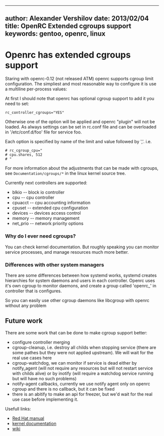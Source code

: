 ----
author: Alexander Vershilov
date: 2013/02/04
title: OpenRC Extended cgroups support
keywords: gentoo, openrc, linux
----

# Openrc has extended cgroups support

Staring with openrc-0.12 (not released ATM) openrc supports cgroup
limit configuration. The simpliest and most reasonable way to configure it
is use a multiline per-process values:

At first I should note that openrc has optional cgroup support to 
add it you need to set:

```
rc_controller_cgroups="YES"
```

Otherwise one of the option will be applied and openrc "plugin" will not
be loaded. As always settings can be set in rc.conf file and can be 
overloaded in '/etc/conf.d/foo' file for service foo.

Each option is specified by name of the limit and value followed by ','.
i.e.

```
# rc_cgroup_cpu="
# cpu.shares, 512
# "
```

For more information about the adjustments that can be made with
cgroups, see `Documentation/cgroups/*` in the linux kernel source tree.

Currently next controllers are supported:

  * blkio -- block io controller
  * cpu   -- cpu controller
  * cpuacct -- cpu accounting information
  * cpuset  -- extended cpu configuration
  * devices -- devices access control
  * memory  -- memory management
  * net_prio -- network priority options


### Why do I ever need cgroups?

You can check kernel documentation. But roughly speaking you can monitor
service processes, and manage resources much more better.

### Differences with other system managers

There are some differences between how systemd works, systemd creates hierarchies
for system daemons and users in each controller. Openrc uses it's own cgroup
to monitor daemons, and create a group called 'openrc_<servicename>' in controller
that is configures. 

So you can easily use other cgroup daemons like libcgroup with openrc without any
problem

## Future work

There are some work that can be done to make cgroup support better:

  * configure controller merging
  * cgroup-cleanup, i.e. destroy all childs when stopping service (there are some
      pathes but they were not applied upstream). We will wait for the real use
      cases here
  * cgroup-watchdog, we can monitor if service is dead either by notify_agent 
    (will not require any resources but will not restart service with childs alive)
    or by inotify (will require a watchdog service running but will have no such
    problems)
  * notify-agent callbacks, currently we use notify agent only on openrc cgroup
    and there is no callback, but it can be fixed
  * there is an abitify to make an api for freezer, but we'd wait for the real
    use case before implementing it.

Usefull links:

  * [Red Hat manual](https://access.redhat.com/knowledge/docs/en-US/Red_Hat_Enterprise_Linux/6/html/Resource_Management_Guide/ch01.htmlhttps://access.redhat.com/knowledge/docs/en-US/Red_Hat_Enterprise_Linux/6/html/Resource_Management_Guide/ch01.html)
  * [kernel documentation](http://www.kernel.org/doc/Documentation/cgroups/cgroups.txt)
  * [wiki](http://en.wikipedia.org/wiki/Cgroups)
